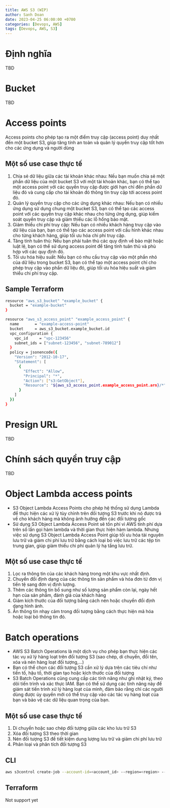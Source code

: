 ```yaml
---
title: AWS S3 (WIP)
author: Sanh Doan
date: 2023-04-25 06:00:00 +0700
categories: [Devops, AWS]
tags: [Devops, AWS, S3]
---
```


# Định nghĩa
TBD

# Bucket
TBD

# Access points
Access points cho phép tạo ra một điểm truy cập (access point) duy nhất đến một bucket S3, giúp tăng tính an toàn và quản lý quyền truy cập tốt hơn cho các ứng dụng và người dùng
## Một số use case thực tế
1. Chia sẻ dữ liệu giữa các tài khoản khác nhau: Nếu bạn muốn chia sẻ một phần dữ liệu của một bucket S3 với một tài khoản khác, bạn có thể tạo một access point với các quyền truy cập được giới hạn chỉ đến phần dữ liệu đó và cung cấp cho tài khoản đó thông tin truy cập tới access point đó.
2. Quản lý quyền truy cập cho các ứng dụng khác nhau: Nếu bạn có nhiều ứng dụng sử dụng chung một bucket S3, bạn có thể tạo các access point với các quyền truy cập khác nhau cho từng ứng dụng, giúp kiểm soát quyền truy cập và giảm thiểu các lỗ hổng bảo mật.
3. Giảm thiểu chi phí truy cập: Nếu bạn có nhiều khách hàng truy cập vào dữ liệu của bạn, bạn có thể tạo các access point với cấu hình khác nhau cho từng khách hàng, giúp tối ưu hóa chi phí truy cập.
4. Tăng tính tuân thủ: Nếu bạn phải tuân thủ các quy định về bảo mật hoặc luật lệ, bạn có thể sử dụng access point để tăng tính tuân thủ và phù hợp với các quy định đó.
5. Tối ưu hóa hiệu suất: Nếu bạn có nhu cầu truy cập vào một phần nhỏ của dữ liệu trong bucket S3, bạn có thể tạo một access point chỉ cho phép truy cập vào phần dữ liệu đó, giúp tối ưu hóa hiệu suất và giảm thiểu chi phí truy cập.
## Sample Terraform
```bash
resource "aws_s3_bucket" "example_bucket" {
  bucket = "example-bucket"
}

resource "aws_s3_access_point" "example_access_point" {
  name       = "example-access-point"
  bucket     = aws_s3_bucket.example_bucket.id
  vpc_configuration {
    vpc_id     = "vpc-123456"
    subnet_ids = ["subnet-123456", "subnet-789012"]
  }
  policy = jsonencode({
    "Version": "2012-10-17",
    "Statement": [
      {
        "Effect": "Allow",
        "Principal": "*",
        "Action": ["s3:GetObject"],
        "Resource": "${aws_s3_access_point.example_access_point.arn}/*"
      }
    ]
  })
}

```

# Presign URL
TBD
# Chính sách quyền truy cập
TBD
# Object Lambda access points
- S3 Object Lambda Access Points cho phép hệ thống sử dụng Lambda để thực hiện các xử lý tùy chỉnh trên đối tượng S3 trước khi nó được trả về cho khách hàng mà không ảnh hưởng đến các đối tượng gốc
- Sử dụng S3 Object Lambda Access Point sẽ tốn phí vì AWS tính phí dựa trên số lần gọi hàm lambda và thời gian thực hiện hàm lambda. Nhưng việc sử dụng S3 Object Lambda Access Point giúp tối ưu hóa tài nguyên lưu trữ và giảm chi phí lưu trữ bằng cách loại bỏ việc lưu trữ các tệp tin trung gian, giúp giảm thiểu chi phí quản lý hạ tầng lưu trữ.
## Một số use case thực tế
1. Lọc ra thông tin của các khách hàng trong một khu vực nhất định.
2. Chuyển đổi định dạng của các thông tin sản phẩm và hóa đơn từ đơn vị tiền tệ sang đơn vị định lượng.
3. Thêm các thông tin bổ sung như số lượng sản phẩm còn lại, ngày hết hạn của sản phẩm, đánh giá của khách hàng
4. Giảm kích thước của đối tượng bằng cách nén hoặc chuyển đổi định dạng hình ảnh.
5. Ẩn thông tin nhạy cảm trong đối tượng bằng cách thực hiện mã hóa hoặc loại bỏ thông tin đó.

# Batch operations
- AWS S3 Batch Operations là một dịch vụ cho phép bạn thực hiện các tác vụ xử lý hàng loạt trên đối tượng S3 (sao chép, di chuyển, đổi tên, xóa và nén hàng loạt đối tượng,...)
- Bạn có thể chọn các đối tượng S3 cần xử lý dựa trên các tiêu chí như tiền tố, hậu tố, thời gian tạo hoặc kích thước của đối tượng
- S3 Batch Operations cũng cung cấp các tính năng như ghi nhật ký, theo dõi tiến trình và xác thực IAM. Bạn có thể sử dụng các tính năng này để giám sát tiến trình xử lý hàng loạt của mình, đảm bảo rằng chỉ các người dùng được ủy quyền mới có thể truy cập vào các tác vụ hàng loạt của bạn và bảo vệ các dữ liệu quan trọng của bạn.
## Một số use case thực tế
1. Di chuyển hoặc sao chép đối tượng giữa các kho lưu trữ S3
2. Xóa đối tượng S3 theo thời gian
3. Nén đối tượng S3 để tiết kiệm dung lượng lưu trữ và giảm chi phí lưu trữ
4. Phân loại và phân tích đối tượng S3
## CLI
```bash
aws s3control create-job --account-id=<account_id> --region=<region> --manifest '{"Spec": {"Format": "S3BatchOperations_CSV_20180820", "Fields": ["Bucket", "Key"]}, "Location": {"ObjectArn": "<S3_Object_ARN>", "ETag": "<S3_Object_ETag>"}}' --operation '{"S3DeleteObject": {}}'

```
## Terraform
Not support yet